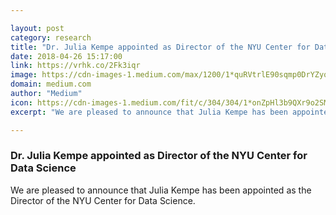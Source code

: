 ```yaml
---

layout: post
category: research
title: "Dr. Julia Kempe appointed as Director of the NYU Center for Data Science"
date: 2018-04-26 15:17:00
link: https://vrhk.co/2Fk3iqr
image: https://cdn-images-1.medium.com/max/1200/1*quRVtrlE90sqmp0DrYZyqg.jpeg
domain: medium.com
author: "Medium"
icon: https://cdn-images-1.medium.com/fit/c/304/304/1*onZpHl3b9QXr9o2SM6jgIw.jpeg
excerpt: "We are pleased to announce that Julia Kempe has been appointed as the Director of the NYU Center for Data Science."

---
```


### Dr. Julia Kempe appointed as Director of the NYU Center for Data Science

We are pleased to announce that Julia Kempe has been appointed as the Director of the NYU Center for Data Science.